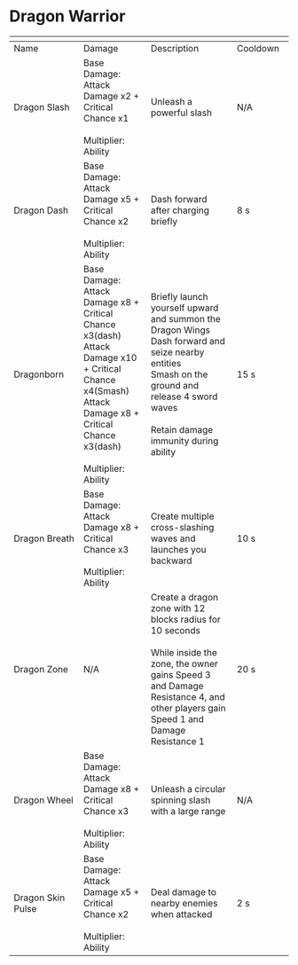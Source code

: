 # Dragon Warrior



<table data-header-hidden><thead><tr><th width="194"></th><th width="205"></th><th width="372"></th><th width="125"></th></tr></thead><tbody><tr><td>Name</td><td>Damage</td><td>Description</td><td>Cooldown</td></tr><tr><td>Dragon Slash</td><td>Base Damage: Attack Damage x2 + Critical Chance x1<br><br>Multiplier: Ability</td><td>Unleash a powerful slash</td><td>N/A</td></tr><tr><td>Dragon Dash</td><td>Base Damage: Attack Damage x5 + Critical Chance x2<br><br>Multiplier: Ability</td><td>Dash forward after charging briefly</td><td>8 s</td></tr><tr><td>Dragonborn</td><td>Base Damage: <br>Attack Damage x8 + Critical Chance x3(dash)<br>Attack Damage x10 + Critical Chance x4(Smash)<br>Attack Damage x8 + Critical Chance x3(dash)<br><br>Multiplier: Ability</td><td>Briefly launch yourself upward and summon the Dragon Wings<br>Dash forward and seize nearby entities<br>Smash on the ground and release 4 sword waves<br><br>Retain damage immunity during ability<br></td><td>15 s</td></tr><tr><td>Dragon Breath</td><td>Base Damage: Attack Damage x8 + Critical Chance x3<br><br>Multiplier: Ability</td><td>Create multiple cross-slashing waves and launches you backward</td><td>10 s</td></tr><tr><td>Dragon Zone</td><td>N/A</td><td>Create a dragon zone with 12 blocks radius for 10 seconds<br><br>While inside the zone, the owner gains Speed 3 and Damage Resistance 4, and other players gain Speed 1 and Damage Resistance 1</td><td>20 s</td></tr><tr><td>Dragon Wheel</td><td>Base Damage: Attack Damage x8 + Critical Chance x3<br><br>Multiplier: Ability</td><td>Unleash a circular spinning slash with a large range</td><td>N/A</td></tr><tr><td>Dragon Skin Pulse</td><td>Base Damage: Attack Damage x5 + Critical Chance x2<br><br>Multiplier: Ability</td><td>Deal damage to nearby enemies when attacked</td><td>2 s</td></tr></tbody></table>

